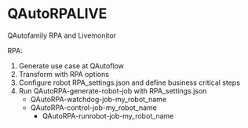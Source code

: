 # QAutoRPALIVE
QAutofamily RPA and Livemonitor

RPA:

1. Generate use case at QAutoflow
2. Transform with RPA options
3. Configure robot RPA_settings.json and define business critical steps
4. Run QAutoRPA-generate-robot-job with RPA_settings.json
   - QAutoRPA-watchdog-job-my_robot_name   
    - QAutoRPA-control-job-my_robot_name
      - QAutoRPA-runrobot-job-my_robot_name
   
